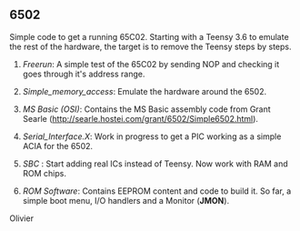 ## 6502
Simple code to get a running 65C02.
Starting with a Teensy 3.6 to emulate the rest of the hardware, the target is to remove the Teensy steps by steps.

1. *Freerun*:  A simple test of the 65C02 by sending NOP and checking it goes through it's address range.

2. *Simple_memory_access*: Emulate the hardware around the 6502.

3. *MS Basic (OSI)*: Contains the MS Basic assembly code from Grant Searle (http://searle.hostei.com/grant/6502/Simple6502.html).

4. *Serial_Interface.X*: Work in progress to get a PIC working as a simple ACIA for the 6502.

5. *SBC* : Start adding real ICs instead of Teensy. Now work with RAM and ROM chips.

6. *ROM Software*: Contains EEPROM content and code to build it. So far, a simple boot menu, I/O handlers and a Monitor (__JMON__).

Olivier
